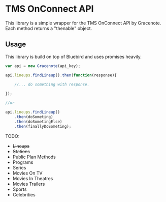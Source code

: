 # TMS OnConnect API

This library is a simple wrapper for the TMS OnConnect API by Gracenote.
Each method returns a "thenable" object.

## Usage
This library is build on top of Bluebird and uses promises heavily.

```javascript
var api = new Gracenote(api_key);

api.lineups.findLineup().then(function(response){
    
    //... do something with response.

});

//or

api.lineups.findLineup()
    .then(doSometing)
    .then(doSometingElse)
    .then(finallyDoSometing);
```


TODO:
- ~~Lineups~~
- ~~Stations~~
- Public Plan Methods
- Programs
- Series
- Movies On TV
- Movies In Theatres
- Movies Trailers
- Sports
- Celebrities
